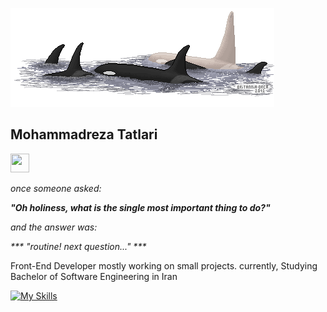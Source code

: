 ![orca .](/orca.png)

## Mohammadreza Tatlari 
<img src="./wave.gif" width="30px" height="30px" />

_once someone asked:_
<br>

_**"Oh holiness, what is the single most important thing to do?"**_
<br>

_and the answer was:_
<br>

 _*** "routine! next question..." ***_

Front-End Developer mostly working on small projects.
currently, Studying Bachelor of Software Engineering in Iran

[![My Skills](https://skillicons.dev/icons?i=ts,tailwindcss,react,nextjs,prisma,mongodb,debian)](https://skillicons.dev)




